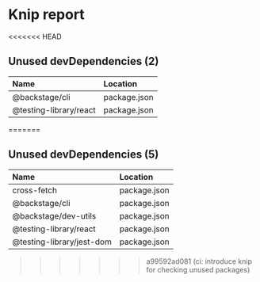 # Knip report

<<<<<<< HEAD
## Unused devDependencies (2)

| Name                   | Location     |
|:-----------------------|:-------------|
| @backstage/cli         | package.json |
| @testing-library/react | package.json |
=======
## Unused devDependencies (5)

| Name                      | Location     |
|:--------------------------|:-------------|
| cross-fetch               | package.json |
| @backstage/cli            | package.json |
| @backstage/dev-utils      | package.json |
| @testing-library/react    | package.json |
| @testing-library/jest-dom | package.json |
>>>>>>> a99592ad081 (ci: introduce knip for checking unused packages)


